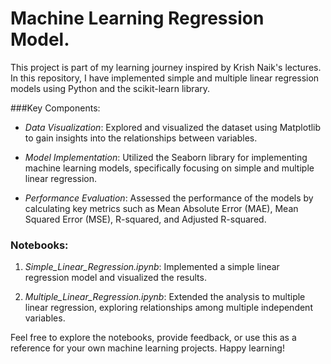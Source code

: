 # Machine Learning Regression Model.

This project is part of my learning journey inspired by Krish Naik's lectures. In this repository, I have implemented simple and multiple linear regression models using Python and the scikit-learn library.

###Key Components:
- *Data Visualization*: Explored and visualized the dataset using Matplotlib to gain insights into the relationships between variables.

- *Model Implementation*: Utilized the Seaborn library for implementing machine learning models, specifically focusing on simple and multiple linear regression.

- *Performance Evaluation*: Assessed the performance of the models by calculating key metrics such as Mean Absolute Error (MAE), Mean Squared Error (MSE), R-squared, and Adjusted R-squared.

### Notebooks:
1. *Simple_Linear_Regression.ipynb*: Implemented a simple linear regression model and visualized the results.

2. *Multiple_Linear_Regression.ipynb*: Extended the analysis to multiple linear regression, exploring relationships among multiple independent variables.

Feel free to explore the notebooks, provide feedback, or use this as a reference for your own machine learning projects. Happy learning!

